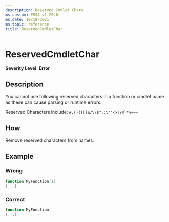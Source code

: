 ```yaml
---
description: Reserved Cmdlet Chars
ms.custom: PSSA v1.20.0
ms.date: 10/18/2021
ms.topic: reference
title: ReservedCmdletChar
---
```

# ReservedCmdletChar

**Severity Level: Error**

## Description

You cannot use following reserved characters in a function or cmdlet name as these can cause parsing
or runtime errors.

Reserved Characters include: ``#,(){}[]&/\\$^;:\"'<>|?@`*%+=~``

## How

Remove reserved characters from names.

## Example

### Wrong

```powershell
function MyFunction[1]
{...}
```

### Correct

```powershell
function MyFunction
{...}
```
